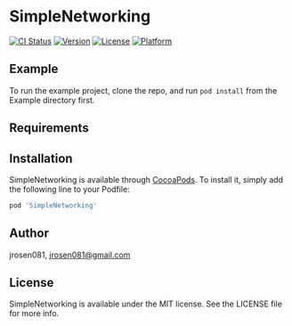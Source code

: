# SimpleNetworking

[![CI Status](https://img.shields.io/travis/jrosen081/SimpleNetworking.svg?style=flat)](https://travis-ci.org/jrosen081/SimpleNetworking)
[![Version](https://img.shields.io/cocoapods/v/SimpleNetworking.svg?style=flat)](https://cocoapods.org/pods/SimpleNetworking)
[![License](https://img.shields.io/cocoapods/l/SimpleNetworking.svg?style=flat)](https://cocoapods.org/pods/SimpleNetworking)
[![Platform](https://img.shields.io/cocoapods/p/SimpleNetworking.svg?style=flat)](https://cocoapods.org/pods/SimpleNetworking)

## Example

To run the example project, clone the repo, and run `pod install` from the Example directory first.

## Requirements

## Installation

SimpleNetworking is available through [CocoaPods](https://cocoapods.org). To install
it, simply add the following line to your Podfile:

```ruby
pod 'SimpleNetworking'
```

## Author

jrosen081, jrosen081@gmail.com

## License

SimpleNetworking is available under the MIT license. See the LICENSE file for more info.
